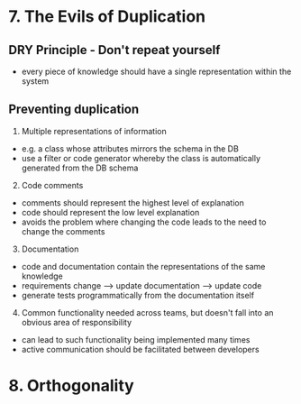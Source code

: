 # 7. The Evils of Duplication
## DRY Principle - Don't repeat yourself
- every piece of knowledge should have a single representation within the system

## Preventing duplication
1. Multiple representations of information
- e.g. a class whose attributes mirrors the schema in the DB
- use a filter or code generator whereby the class is automatically generated from the DB schema

2. Code comments
- comments should represent the highest level of explanation
- code should represent the low level explanation
- avoids the problem where changing the code leads to the need to change the comments

3. Documentation
- code and documentation contain the representations of the same knowledge
- requirements change --> update documentation --> update code
- generate tests programmatically from the documentation itself

4. Common functionality needed across teams, but doesn't fall into an obvious area of responsibility
- can lead to such functionality being implemented many times
- active communication should be facilitated between developers

# 8. Orthogonality
